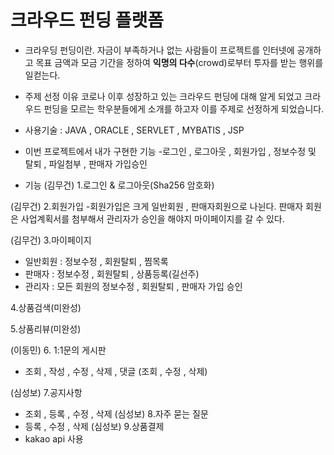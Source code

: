 <h1>크라우드 펀딩 플랫폼</h1>


- 크라우딩 펀딩이란. 
자금이 부족하거나 없는 사람들이 프로젝트를 인터넷에 공개하고 목표 금액과 모금 기간을 정하여 **익명의 다수**(crowd)로부터 투자를 받는 행위를 일컫는다.

- 주제 선정 이유 
코로나 이후 성장하고 있는 크라우드 펀딩에 대해 알게 되었고 크라우드 펀딩을 모르는 학우분들에게 소개를 하고자 이를 주제로 선정하게 되었습니다.


- 사용기술 : JAVA , ORACLE , SERVLET , MYBATIS , JSP



- 이번 프로젝트에서 내가 구현한 기능
-로그인 , 로그아웃 , 회원가입 , 정보수정 및 탈퇴 , 파일첨부 , 판매자 가입승인

- 기능
(김무건)
1.로그인 & 로그아웃(Sha256 암호화)

(김무건)
2.회원가입
-회원가입은 크게 일반회원 , 판매자회원으로 나뉜다.
판매자 회원은 사업계획서를 첨부해서 관리자가 승인을 해야지 마이페이지를 갈 수 있다.


(김무건)
3.마이페이지
- 일반회원 : 정보수정 , 회원탈퇴 , 찜목록
- 판매자 : 정보수정 , 회원탈퇴 , 상품등록(길선주) 
- 관리자 : 모든 회원의 정보수정 , 회원탈퇴 , 판매자 가입 승인

4.상품검색(미완성)

5.상품리뷰(미완성)

(이동민)
6. 1:1문의 게시판
- 조회 , 작성 , 수정 , 삭제 , 댓글 (조회 , 수정 , 삭제)

(심성보)
7.공지사항
- 조회 , 등록 , 수정 , 삭제
(심성보)
8.자주 묻는 질문
- 등록 , 수정 , 삭제
(심성보)
9.상품결제
- kakao api 사용
